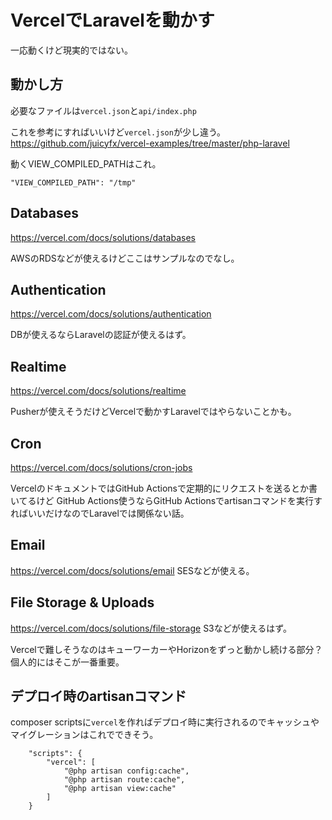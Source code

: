 # VercelでLaravelを動かす

一応動くけど現実的ではない。  

## 動かし方
必要なファイルは`vercel.json`と`api/index.php`

これを参考にすればいいけど`vercel.json`が少し違う。  
https://github.com/juicyfx/vercel-examples/tree/master/php-laravel

動くVIEW_COMPILED_PATHはこれ。
```
"VIEW_COMPILED_PATH": "/tmp"
```

## Databases
https://vercel.com/docs/solutions/databases

AWSのRDSなどが使えるけどここはサンプルなのでなし。

## Authentication
https://vercel.com/docs/solutions/authentication

DBが使えるならLaravelの認証が使えるはず。

## Realtime
https://vercel.com/docs/solutions/realtime

Pusherが使えそうだけどVercelで動かすLaravelではやらないことかも。

## Cron
https://vercel.com/docs/solutions/cron-jobs

VercelのドキュメントではGitHub Actionsで定期的にリクエストを送るとか書いてるけど
GitHub Actions使うならGitHub Actionsでartisanコマンドを実行すればいいだけなのでLaravelでは関係ない話。

## Email
https://vercel.com/docs/solutions/email
SESなどが使える。

## File Storage & Uploads
https://vercel.com/docs/solutions/file-storage
S3などが使えるはず。

Vercelで難しそうなのはキューワーカーやHorizonをずっと動かし続ける部分？  
個人的にはそこが一番重要。

## デプロイ時のartisanコマンド
composer scriptsに`vercel`を作ればデプロイ時に実行されるのでキャッシュやマイグレーションはこれでできそう。

```
    "scripts": {
        "vercel": [
            "@php artisan config:cache",
            "@php artisan route:cache",
            "@php artisan view:cache"
        ]
    }
```

